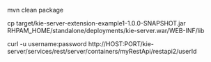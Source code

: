 mvn clean package

cp target/kie-server-extension-example1-1.0.0-SNAPSHOT.jar RHPAM_HOME/standalone/deployments/kie-server.war/WEB-INF/lib

curl -u username:password http://HOST:PORT/kie-server/services/rest/server/containers/myRestApi/restapi2/userId